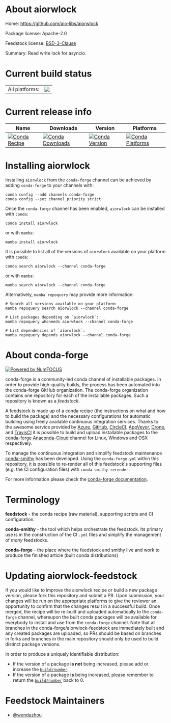 About aiorwlock
===============

Home: https://github.com/aio-libs/aiorwlock

Package license: Apache-2.0

Feedstock license: [BSD-3-Clause](https://github.com/conda-forge/aiorwlock-feedstock/blob/main/LICENSE.txt)

Summary: Read write lock for asyncio.

Current build status
====================


<table><tr><td>All platforms:</td>
    <td>
      <a href="https://dev.azure.com/conda-forge/feedstock-builds/_build/latest?definitionId=15868&branchName=main">
        <img src="https://dev.azure.com/conda-forge/feedstock-builds/_apis/build/status/aiorwlock-feedstock?branchName=main">
      </a>
    </td>
  </tr>
</table>

Current release info
====================

| Name | Downloads | Version | Platforms |
| --- | --- | --- | --- |
| [![Conda Recipe](https://img.shields.io/badge/recipe-aiorwlock-green.svg)](https://anaconda.org/conda-forge/aiorwlock) | [![Conda Downloads](https://img.shields.io/conda/dn/conda-forge/aiorwlock.svg)](https://anaconda.org/conda-forge/aiorwlock) | [![Conda Version](https://img.shields.io/conda/vn/conda-forge/aiorwlock.svg)](https://anaconda.org/conda-forge/aiorwlock) | [![Conda Platforms](https://img.shields.io/conda/pn/conda-forge/aiorwlock.svg)](https://anaconda.org/conda-forge/aiorwlock) |

Installing aiorwlock
====================

Installing `aiorwlock` from the `conda-forge` channel can be achieved by adding `conda-forge` to your channels with:

```
conda config --add channels conda-forge
conda config --set channel_priority strict
```

Once the `conda-forge` channel has been enabled, `aiorwlock` can be installed with `conda`:

```
conda install aiorwlock
```

or with `mamba`:

```
mamba install aiorwlock
```

It is possible to list all of the versions of `aiorwlock` available on your platform with `conda`:

```
conda search aiorwlock --channel conda-forge
```

or with `mamba`:

```
mamba search aiorwlock --channel conda-forge
```

Alternatively, `mamba repoquery` may provide more information:

```
# Search all versions available on your platform:
mamba repoquery search aiorwlock --channel conda-forge

# List packages depending on `aiorwlock`:
mamba repoquery whoneeds aiorwlock --channel conda-forge

# List dependencies of `aiorwlock`:
mamba repoquery depends aiorwlock --channel conda-forge
```


About conda-forge
=================

[![Powered by
NumFOCUS](https://img.shields.io/badge/powered%20by-NumFOCUS-orange.svg?style=flat&colorA=E1523D&colorB=007D8A)](https://numfocus.org)

conda-forge is a community-led conda channel of installable packages.
In order to provide high-quality builds, the process has been automated into the
conda-forge GitHub organization. The conda-forge organization contains one repository
for each of the installable packages. Such a repository is known as a *feedstock*.

A feedstock is made up of a conda recipe (the instructions on what and how to build
the package) and the necessary configurations for automatic building using freely
available continuous integration services. Thanks to the awesome service provided by
[Azure](https://azure.microsoft.com/en-us/services/devops/), [GitHub](https://github.com/),
[CircleCI](https://circleci.com/), [AppVeyor](https://www.appveyor.com/),
[Drone](https://cloud.drone.io/welcome), and [TravisCI](https://travis-ci.com/)
it is possible to build and upload installable packages to the
[conda-forge](https://anaconda.org/conda-forge) [Anaconda-Cloud](https://anaconda.org/)
channel for Linux, Windows and OSX respectively.

To manage the continuous integration and simplify feedstock maintenance
[conda-smithy](https://github.com/conda-forge/conda-smithy) has been developed.
Using the ``conda-forge.yml`` within this repository, it is possible to re-render all of
this feedstock's supporting files (e.g. the CI configuration files) with ``conda smithy rerender``.

For more information please check the [conda-forge documentation](https://conda-forge.org/docs/).

Terminology
===========

**feedstock** - the conda recipe (raw material), supporting scripts and CI configuration.

**conda-smithy** - the tool which helps orchestrate the feedstock.
                   Its primary use is in the construction of the CI ``.yml`` files
                   and simplify the management of *many* feedstocks.

**conda-forge** - the place where the feedstock and smithy live and work to
                  produce the finished article (built conda distributions)


Updating aiorwlock-feedstock
============================

If you would like to improve the aiorwlock recipe or build a new
package version, please fork this repository and submit a PR. Upon submission,
your changes will be run on the appropriate platforms to give the reviewer an
opportunity to confirm that the changes result in a successful build. Once
merged, the recipe will be re-built and uploaded automatically to the
`conda-forge` channel, whereupon the built conda packages will be available for
everybody to install and use from the `conda-forge` channel.
Note that all branches in the conda-forge/aiorwlock-feedstock are
immediately built and any created packages are uploaded, so PRs should be based
on branches in forks and branches in the main repository should only be used to
build distinct package versions.

In order to produce a uniquely identifiable distribution:
 * If the version of a package **is not** being increased, please add or increase
   the [``build/number``](https://docs.conda.io/projects/conda-build/en/latest/resources/define-metadata.html#build-number-and-string).
 * If the version of a package **is** being increased, please remember to return
   the [``build/number``](https://docs.conda.io/projects/conda-build/en/latest/resources/define-metadata.html#build-number-and-string)
   back to 0.

Feedstock Maintainers
=====================

* [@wendazhou](https://github.com/wendazhou/)

